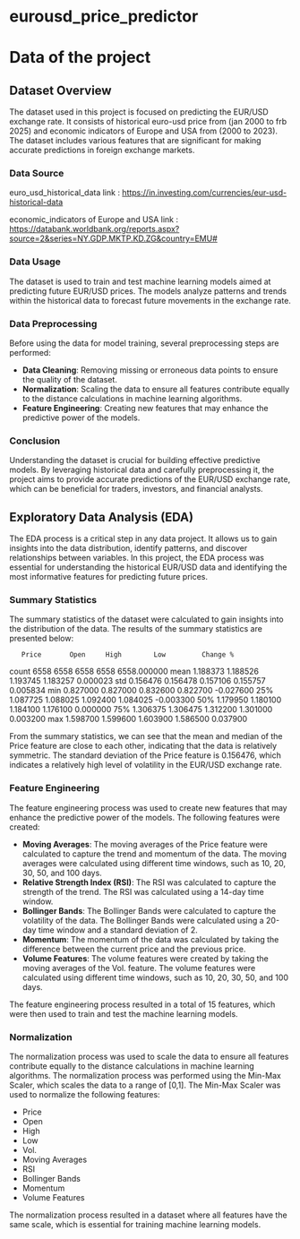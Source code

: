# eurousd_price_predictor

# Data of the project
## Dataset Overview

The dataset used in this project is focused on predicting the EUR/USD exchange rate. It consists of historical euro-usd price from (jan 2000 to frb 2025) and economic indicators of Europe and USA from (2000 to 2023). The dataset includes various features that are significant for making accurate predictions in foreign exchange markets.

### Data Source

euro_usd_historical_data link : https://in.investing.com/currencies/eur-usd-historical-data

economic_indicators of Europe and USA link : https://databank.worldbank.org/reports.aspx?source=2&series=NY.GDP.MKTP.KD.ZG&country=EMU#


### Data Usage

The dataset is used to train and test machine learning models aimed at predicting future EUR/USD prices. The models analyze patterns and trends within the historical data to forecast future movements in the exchange rate.

### Data Preprocessing

Before using the data for model training, several preprocessing steps are performed:

- **Data Cleaning**: Removing missing or erroneous data points to ensure the quality of the dataset.
- **Normalization**: Scaling the data to ensure all features contribute equally to the distance calculations in machine learning algorithms.
- **Feature Engineering**: Creating new features that may enhance the predictive power of the models.

### Conclusion

Understanding the dataset is crucial for building effective predictive models. By leveraging historical data and carefully preprocessing it, the project aims to provide accurate predictions of the EUR/USD exchange rate, which can be beneficial for traders, investors, and financial analysts.

## Exploratory Data Analysis (EDA)

The EDA process is a critical step in any data project. It allows us to gain insights into the data distribution, identify patterns, and discover relationships between variables. In this project, the EDA process was essential for understanding the historical EUR/USD data and identifying the most informative features for predicting future prices.

### Summary Statistics

The summary statistics of the dataset were calculated to gain insights into the distribution of the data. The results of the summary statistics are presented below:

	   Price	   Open	    High	    Low	        Change %
count 6558	    6558        6558	    6558 	     6558.000000
mean 1.188373	1.188526	1.193745	1.183257	 0.000023
std	 0.156476	0.156478	0.157106	0.155757	 0.005834
min  0.827000	0.827000	0.832600	0.822700	-0.027600
25%	 1.087725	1.088025	1.092400	1.084025	-0.003300
50%	 1.179950	1.180100	1.184100	1.176100	 0.000000
75%	 1.306375	1.306475	1.312200	1.301000	 0.003200
max	 1.598700	1.599600	1.603900	1.586500	 0.037900

From the summary statistics, we can see that the mean and median of the Price feature are close to each other, indicating that the data is relatively symmetric. The standard deviation of the Price feature is 0.156476, which indicates a relatively high level of volatility in the EUR/USD exchange rate.


### Feature Engineering

The feature engineering process was used to create new features that may enhance the predictive power of the models. The following features were created:

* **Moving Averages**: The moving averages of the Price feature were calculated to capture the trend and momentum of the data. The moving averages were calculated using different time windows, such as 10, 20, 30, 50, and 100 days.
* **Relative Strength Index (RSI)**: The RSI was calculated to capture the strength of the trend. The RSI was calculated using a 14-day time window.
* **Bollinger Bands**: The Bollinger Bands were calculated to capture the volatility of the data. The Bollinger Bands were calculated using a 20-day time window and a standard deviation of 2.
* **Momentum**: The momentum of the data was calculated by taking the difference between the current price and the previous price.
* **Volume Features**: The volume features were created by taking the moving averages of the Vol. feature. The volume features were calculated using different time windows, such as 10, 20, 30, 50, and 100 days.

The feature engineering process resulted in a total of 15 features, which were then used to train and test the machine learning models.

### Normalization

The normalization process was used to scale the data to ensure all features contribute equally to the distance calculations in machine learning algorithms. The normalization process was performed using the Min-Max Scaler, which scales the data to a range of [0,1]. The Min-Max Scaler was used to normalize the following features:

* Price
* Open
* High
* Low
* Vol.
* Moving Averages
* RSI
* Bollinger Bands
* Momentum
* Volume Features

The normalization process resulted in a dataset where all features have the same scale, which is essential for training machine learning models.

